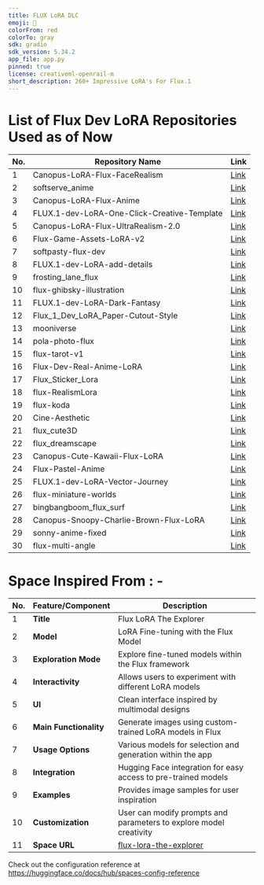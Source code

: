 ```yaml
---
title: FLUX LoRA DLC
emoji: 🥳
colorFrom: red
colorTo: gray
sdk: gradio
sdk_version: 5.34.2
app_file: app.py
pinned: true
license: creativeml-openrail-m
short_description: 260+ Impressive LoRA's For Flux.1
---
```


# List of Flux Dev LoRA Repositories Used as of Now 

| No. | Repository Name | Link |
| --- | --------------- | ---- |
| 1   | Canopus-LoRA-Flux-FaceRealism | [Link](https://huggingface.co/prithivMLmods/Canopus-LoRA-Flux-FaceRealism) |
| 2   | softserve_anime | [Link](https://huggingface.co/alvdansen/softserve_anime) |
| 3   | Canopus-LoRA-Flux-Anime | [Link](https://huggingface.co/prithivMLmods/Canopus-LoRA-Flux-Anime) |
| 4   | FLUX.1-dev-LoRA-One-Click-Creative-Template | [Link](https://huggingface.co/Shakker-Labs/FLUX.1-dev-LoRA-One-Click-Creative-Template) |
| 5   | Canopus-LoRA-Flux-UltraRealism-2.0 | [Link](https://huggingface.co/prithivMLmods/Canopus-LoRA-Flux-UltraRealism-2.0) |
| 6   | Flux-Game-Assets-LoRA-v2 | [Link](https://huggingface.co/gokaygokay/Flux-Game-Assets-LoRA-v2) |
| 7   | softpasty-flux-dev | [Link](https://huggingface.co/alvdansen/softpasty-flux-dev) |
| 8   | FLUX.1-dev-LoRA-add-details | [Link](https://huggingface.co/Shakker-Labs/FLUX.1-dev-LoRA-add-details) |
| 9   | frosting_lane_flux | [Link](https://huggingface.co/alvdansen/frosting_lane_flux) |
| 10  | flux-ghibsky-illustration | [Link](https://huggingface.co/aleksa-codes/flux-ghibsky-illustration) |
| 11  | FLUX.1-dev-LoRA-Dark-Fantasy | [Link](https://huggingface.co/Shakker-Labs/FLUX.1-dev-LoRA-Dark-Fantasy) |
| 12  | Flux_1_Dev_LoRA_Paper-Cutout-Style | [Link](https://huggingface.co/Norod78/Flux_1_Dev_LoRA_Paper-Cutout-Style) |
| 13  | mooniverse | [Link](https://huggingface.co/alvdansen/mooniverse) |
| 14  | pola-photo-flux | [Link](https://huggingface.co/alvdansen/pola-photo-flux) |
| 15  | flux-tarot-v1 | [Link](https://huggingface.co/multimodalart/flux-tarot-v1) |
| 16  | Flux-Dev-Real-Anime-LoRA | [Link](https://huggingface.co/prithivMLmods/Flux-Dev-Real-Anime-LoRA) |
| 17  | Flux_Sticker_Lora | [Link](https://huggingface.co/diabolic6045/Flux_Sticker_Lora) |
| 18  | flux-RealismLora | [Link](https://huggingface.co/XLabs-AI/flux-RealismLora) |
| 19  | flux-koda | [Link](https://huggingface.co/alvdansen/flux-koda) |
| 20  | Cine-Aesthetic | [Link](https://huggingface.co/mgwr/Cine-Aesthetic) |
| 21  | flux_cute3D | [Link](https://huggingface.co/SebastianBodza/flux_cute3D) |
| 22  | flux_dreamscape | [Link](https://huggingface.co/bingbangboom/flux_dreamscape) |
| 23  | Canopus-Cute-Kawaii-Flux-LoRA | [Link](https://huggingface.co/prithivMLmods/Canopus-Cute-Kawaii-Flux-LoRA) |
| 24  | Flux-Pastel-Anime | [Link](https://huggingface.co/Raelina/Flux-Pastel-Anime) |
| 25  | FLUX.1-dev-LoRA-Vector-Journey | [Link](https://huggingface.co/Shakker-Labs/FLUX.1-dev-LoRA-Vector-Journey) |
| 26  | flux-miniature-worlds | [Link](https://huggingface.co/bingbangboom/flux-miniature-worlds) |
| 27  | bingbangboom_flux_surf | [Link](https://huggingface.co/glif-loradex-trainer/bingbangboom_flux_surf) |
| 28  | Canopus-Snoopy-Charlie-Brown-Flux-LoRA | [Link](https://huggingface.co/prithivMLmods/Canopus-Snoopy-Charlie-Brown-Flux-LoRA) |
| 29  | sonny-anime-fixed | [Link](https://huggingface.co/alvdansen/sonny-anime-fixed) |
| 30  | flux-multi-angle | [Link](https://huggingface.co/davisbro/flux-multi-angle) |

# Space Inspired From : -

| No. | Feature/Component | Description |
| --- | ----------------- | ----------- |
| 1   | **Title**          | Flux LoRA The Explorer |
| 2   | **Model**          | LoRA Fine-tuning with the Flux Model |
| 3   | **Exploration Mode** | Explore fine-tuned models within the Flux framework |
| 4   | **Interactivity**  | Allows users to experiment with different LoRA models |
| 5   | **UI**             | Clean interface inspired by multimodal designs |
| 6   | **Main Functionality** | Generate images using custom-trained LoRA models in Flux |
| 7   | **Usage Options**  | Various models for selection and generation within the app |
| 8   | **Integration**    | Hugging Face integration for easy access to pre-trained models |
| 9   | **Examples**       | Provides image samples for user inspiration |
| 10  | **Customization**  | User can modify prompts and parameters to explore model creativity |
| 11  | **Space URL**      | [flux-lora-the-explorer](https://huggingface.co/spaces/multimodalart/flux-lora-the-explorer) |

Check out the configuration reference at https://huggingface.co/docs/hub/spaces-config-reference
